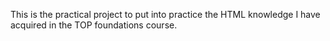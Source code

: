 This is the practical project to put into practice the HTML knowledge I have acquired in the TOP foundations course. 